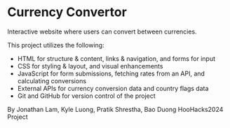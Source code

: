 # Currency Convertor
Interactive website where users can convert between currencies.

This project utilizes the following:
- HTML for structure & content, links & navigation, and forms for input
- CSS for styling & layout, and visual enhancements
- JavaScript for form submissions, fetching rates from an API, and calculating conversions
- External APIs for currency conversion data and country flags data
- Git and GitHub for version control of the project

By Jonathan Lam, Kyle Luong, Pratik Shrestha, Bao Duong
HooHacks2024 Project